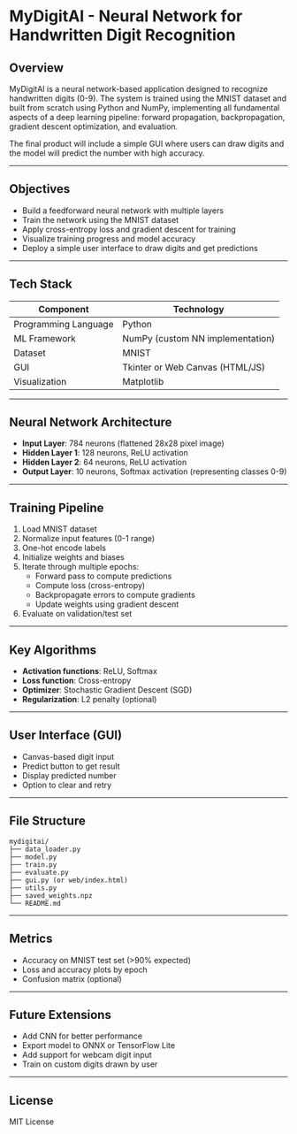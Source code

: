 # MyDigitAI - Neural Network for Handwritten Digit Recognition

## Overview

MyDigitAI is a neural network-based application designed to recognize handwritten digits (0-9). The system is trained using the MNIST dataset and built from scratch using Python and NumPy, implementing all fundamental aspects of a deep learning pipeline: forward propagation, backpropagation, gradient descent optimization, and evaluation.

The final product will include a simple GUI where users can draw digits and the model will predict the number with high accuracy.

---

## Objectives

- Build a feedforward neural network with multiple layers
- Train the network using the MNIST dataset
- Apply cross-entropy loss and gradient descent for training
- Visualize training progress and model accuracy
- Deploy a simple user interface to draw digits and get predictions

---

## Tech Stack

| Component | Technology |
|-----------|------------|
| Programming Language | Python |
| ML Framework | NumPy (custom NN implementation) |
| Dataset | MNIST |
| GUI | Tkinter or Web Canvas (HTML/JS) |
| Visualization | Matplotlib |

---

## Neural Network Architecture

- **Input Layer**: 784 neurons (flattened 28x28 pixel image)
- **Hidden Layer 1**: 128 neurons, ReLU activation
- **Hidden Layer 2**: 64 neurons, ReLU activation
- **Output Layer**: 10 neurons, Softmax activation (representing classes 0-9)

---

## Training Pipeline

1. Load MNIST dataset
2. Normalize input features (0-1 range)
3. One-hot encode labels
4. Initialize weights and biases
5. Iterate through multiple epochs:
   - Forward pass to compute predictions
   - Compute loss (cross-entropy)
   - Backpropagate errors to compute gradients
   - Update weights using gradient descent
6. Evaluate on validation/test set

---

## Key Algorithms

- **Activation functions**: ReLU, Softmax
- **Loss function**: Cross-entropy
- **Optimizer**: Stochastic Gradient Descent (SGD)
- **Regularization**: L2 penalty (optional)

---

## User Interface (GUI)

- Canvas-based digit input
- Predict button to get result
- Display predicted number
- Option to clear and retry

---

## File Structure

```
mydigitai/
├── data_loader.py
├── model.py
├── train.py
├── evaluate.py
├── gui.py (or web/index.html)
├── utils.py
├── saved_weights.npz
└── README.md
```

---

## Metrics

- Accuracy on MNIST test set (>90% expected)
- Loss and accuracy plots by epoch
- Confusion matrix (optional)

---

## Future Extensions

- Add CNN for better performance
- Export model to ONNX or TensorFlow Lite
- Add support for webcam digit input
- Train on custom digits drawn by user

---

## License

MIT License